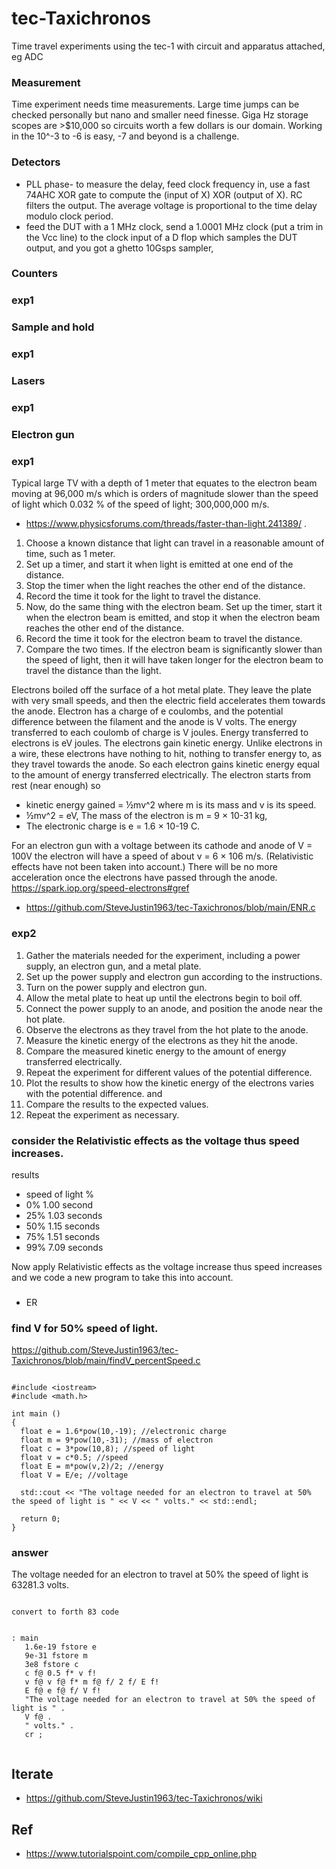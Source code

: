 # tec-Taxichronos
Time travel experiments using the tec-1 with circuit and apparatus attached, eg ADC 

### Measurement
Time experiment needs time measurements. Large time jumps can be checked personally but nano and smaller need finesse.
Giga Hz storage scopes are >$10,000 so circuits worth a few dollars is our domain. Working in the 10^-3 to -6 is easy, -7 and beyond is a challenge.

### Detectors 
- PLL phase- to measure the delay, feed clock frequency in, use a fast 74AHC XOR gate to compute the (input of X) XOR (output of X). RC filters the output. The average voltage is proportional to the time delay modulo clock period.
- feed the DUT with a 1 MHz clock, send a 1.0001 MHz clock (put a trim in the Vcc line) to the clock input of a D flop which samples the DUT output, and you got a ghetto 10Gsps sampler, 

### Counters
  ### exp1
### Sample and hold
  ### exp1
### Lasers
  ### exp1
### Electron gun

### exp1

Typical large TV with a depth of 1 meter that equates to the electron beam moving at 96,000 m/s which is orders of magnitude slower than the speed of light which 0.032 % of the speed of light; 300,000,000 m/s. 
- https://www.physicsforums.com/threads/faster-than-light.241389/ . 

1. Choose a known distance that light can travel in a reasonable amount of time, such as 1 meter.
2. Set up a timer, and start it when light is emitted at one end of the distance.
3. Stop the timer when the light reaches the other end of the distance.
4. Record the time it took for the light to travel the distance.
5. Now, do the same thing with the electron beam. Set up the timer, start it when the electron beam is emitted, and stop it when the electron beam reaches the other end of the distance.
6. Record the time it took for the electron beam to travel the distance.
7. Compare the two times. If the electron beam is significantly slower than the speed of light, then it will have taken longer for the electron beam to travel the distance than the light.

Electrons boiled off the surface of a hot metal plate. They leave the plate with very small speeds, and then the electric field accelerates them towards the anode.  Electron has a charge of e coulombs, and the potential difference between the filament and the anode is V volts. The energy transferred to each coulomb of charge is V joules.  Energy transferred to electrons is eV joules. The electrons gain kinetic energy. Unlike electrons in a wire, these electrons have nothing to hit, nothing to transfer energy to, as they travel towards the anode. So each electron gains kinetic energy equal to the amount of energy transferred electrically. The electron starts from rest (near enough) so 
- kinetic energy gained = ½mv^2 where m is its mass and v is its speed. 
- ½mv^2 = eV, The mass of the electron is m = 9 × 10-31 kg, 
- The electronic charge is e = 1.6 × 10-19 C. 

For an electron gun with a voltage between its cathode and anode of V = 100V the electron will have a speed of about v = 6 × 106 m/s. (Relativistic effects have not been taken into account.) There will be no more acceleration once the electrons have passed through the anode. https://spark.iop.org/speed-electrons#gref

- https://github.com/SteveJustin1963/tec-Taxichronos/blob/main/ENR.c

### exp2
1. Gather the materials needed for the experiment, including a power supply, an electron gun, and a metal plate.
2. Set up the power supply and electron gun according to the instructions.
3. Turn on the power supply and electron gun.
4. Allow the metal plate to heat up until the electrons begin to boil off.
5. Connect the power supply to an anode, and position the anode near the hot plate.
6. Observe the electrons as they travel from the hot plate to the anode.
7. Measure the kinetic energy of the electrons as they hit the anode.
8. Compare the measured kinetic energy to the amount of energy transferred electrically.
9. Repeat the experiment for different values of the potential difference.
10. Plot the results to show how the kinetic energy of the electrons varies with the potential difference. and 
11. Compare the results to the expected values.
12. Repeat the experiment as necessary.

### consider the Relativistic effects as the voltage thus speed increases.
results
- speed of light %
- 0% 1.00 second
- 25% 1.03 seconds
- 50% 1.15 seconds
- 75% 1.51 seconds
- 99% 7.09 seconds

Now apply Relativistic effects as the voltage increase thus speed increases and we code a new program to take this into account.
### 
- ER




### find V for 50% speed of light.
https://github.com/SteveJustin1963/tec-Taxichronos/blob/main/findV_percentSpeed.c

```

#include <iostream>
#include <math.h>

int main () 
{
  float e = 1.6*pow(10,-19); //electronic charge
  float m = 9*pow(10,-31); //mass of electron
  float c = 3*pow(10,8); //speed of light
  float v = c*0.5; //speed
  float E = m*pow(v,2)/2; //energy
  float V = E/e; //voltage
  
  std::cout << "The voltage needed for an electron to travel at 50% the speed of light is " << V << " volts." << std::endl;
  
  return 0;
}

```
### answer
The voltage needed for an electron to travel at 50% the speed of light is 63281.3 volts.

```

convert to forth 83 code


: main 
   1.6e-19 fstore e 
   9e-31 fstore m 
   3e8 fstore c 
   c f@ 0.5 f* v f! 
   v f@ v f@ f* m f@ f/ 2 f/ E f! 
   E f@ e f@ f/ V f! 
   "The voltage needed for an electron to travel at 50% the speed of light is " . 
   V f@ . 
   " volts." . 
   cr ;
   
```
   


## Iterate
- https://github.com/SteveJustin1963/tec-Taxichronos/wiki

## Ref
- https://www.tutorialspoint.com/compile_cpp_online.php


